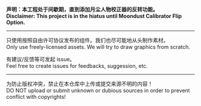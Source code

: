 **声明：本工程处于间歇期，直到添加月尘人物校正器的反转功能。**\
**Disclaimer: This project is in the hiatus until Moondust Calibrator Flip Option.**

---

只使用按照自由许可协议发布的组件。我们也尽可能地从头制作素材。\
Only use freely-licensed assets. We will try to draw graphics from scratch.

有建议/反馈等可发起 issue。\
Feel free to create issues for feedbacks, suggession, etc.

---

为防止版权冲突，禁止在本仓库中上传或提交来源不明的内容！\
DO NOT upload or submit unknown or dubious sources in order to prevent conflict with copyrights!
